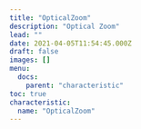 ```yaml
---
title: "OpticalZoom"
description: "Optical Zoom"
lead: ""
date: 2021-04-05T11:54:45.000Z
draft: false
images: []
menu:
  docs:
    parent: "characteristic"
toc: true
characteristic:
  name: "OpticalZoom"
---
```

